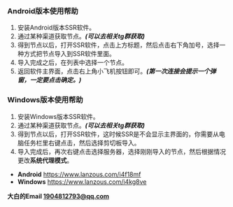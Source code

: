### Android版本使用帮助

1. 安装Android版本SSR软件。
2. 通过某种渠道获取节点。***(可以去相关tg群获取)***
3. 得到节点以后，打开SSR软件，点击上方标题，然后点击右下角加号，选择一种方式把节点导入到SSR软件里面。
4. 导入完成之后，在列表中选择一个节点。
5. 返回软件主界面，点击右上角小飞机按钮即可。***(第一次连接会提示一个弹窗，一定要点击确定。)***



### Windows版本使用帮助

1. 安装Windows版本SSR软件。
2. 通过某种渠道获取节点。***(可以去相关tg群获取)***
3. 得到节点以后，打开SSR软件，这时候SSR是不会显示主界面的，你需要从电脑任务栏里右键点击，然后选择剪切板导入。
4. 导入完成后，再次右键点击选择服务器，选择刚刚导入的节点，然后根据情况更改**系统代理模式**。


- **Android**  https://www.lanzous.com/i4f18mf
- **Windows**  https://www.lanzous.com/i4kg8ve


**大白的Email <1904812793@qq.com>**

